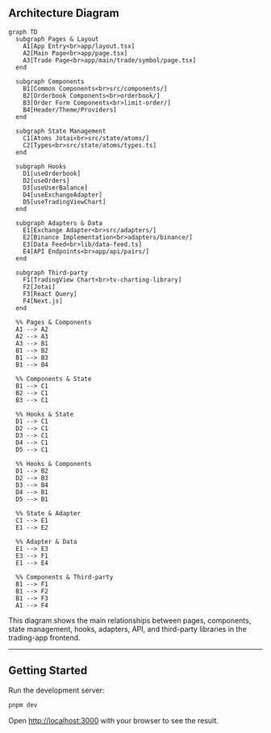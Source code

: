 ## Architecture Diagram

```mermaid
graph TD
  subgraph Pages & Layout
    A1[App Entry<br>app/layout.tsx]
    A2[Main Page<br>app/page.tsx]
    A3[Trade Page<br>app/main/trade/symbol/page.tsx]
  end

  subgraph Components
    B1[Common Components<br>src/components/]
    B2[Orderbook Components<br>orderbook/]
    B3[Order Form Components<br>limit-order/]
    B4[Header/Theme/Providers]
  end

  subgraph State Management
    C1[Atoms Jotai<br>src/state/atoms/]
    C2[Types<br>src/state/atoms/types.ts]
  end

  subgraph Hooks
    D1[useOrderbook]
    D2[useOrders]
    D3[useUserBalance]
    D4[useExchangeAdapter]
    D5[useTradingViewChart]
  end

  subgraph Adapters & Data
    E1[Exchange Adapter<br>src/adapters/]
    E2[Binance Implementation<br>adapters/binance/]
    E3[Data Feed<br>lib/data-feed.ts]
    E4[API Endpoints<br>app/api/pairs/]
  end

  subgraph Third-party
    F1[TradingView Chart<br>tv-charting-library]
    F2[Jotai]
    F3[React Query]
    F4[Next.js]
  end

  %% Pages & Components
  A1 --> A2
  A2 --> A3
  A3 --> B1
  B1 --> B2
  B1 --> B3
  B1 --> B4

  %% Components & State
  B1 --> C1
  B2 --> C1
  B3 --> C1

  %% Hooks & State
  D1 --> C1
  D2 --> C1
  D3 --> C1
  D4 --> C1
  D5 --> C1

  %% Hooks & Components
  D1 --> B2
  D2 --> B3
  D3 --> B4
  D4 --> B1
  D5 --> B1

  %% State & Adapter
  C1 --> E1
  E1 --> E2

  %% Adapter & Data
  E1 --> E3
  E3 --> F1
  E1 --> E4

  %% Components & Third-party
  B1 --> F1
  B1 --> F2
  B1 --> F3
  A1 --> F4
```

This diagram shows the main relationships between pages, components, state management, hooks, adapters, API, and third-party libraries in the trading-app frontend.

---

## Getting Started

Run the development server:

```bash
pnpm dev
```

Open [http://localhost:3000](http://localhost:3000) with your browser to see the result.


